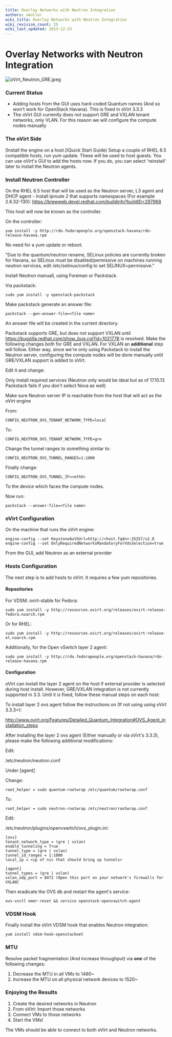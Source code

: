 ```yaml
---
title: Overlay Networks with Neutron Integration
authors: amuller
wiki_title: Overlay Networks with Neutron Integration
wiki_revision_count: 25
wiki_last_updated: 2013-12-23
---
```


<!-- TODO: Content review -->

# Overlay Networks with Neutron Integration

![](oVirt_Neutron_GRE.jpeg "oVirt_Neutron_GRE.jpeg")

### Current Status

*   Adding hosts from the GUI uses hard-coded Quantum names (And so won't work for OpenStack Havana). This is fixed in oVirt 3.3.3
*   The oVirt GUI currently does not support GRE and VXLAN tenant networks, only VLAN. For this reason we will configure the compute nodes manually

### The oVirt Side

[Install the engine on a host.](Quick Start Guide) Setup a couple of RHEL 6.5 compatible hosts, run yum update. These will be used to host guests. You can use oVirt's GUI to add the hosts now. If you do, you can select 'reinstall' later to install the Neutron agents.

### Install Neutron Controller

On the RHEL 6.5 host that will be used as the Neutron server, L3 agent and DHCP agent - Install iproute 2 that supports namespaces (For example 2.6.32-130): <https://brewweb.devel.redhat.com/buildinfo?buildID=297968>

This host will now be known as the controller.

On the controller:

    yum install -y http://rdo.fedorapeople.org/openstack-havana/rdo-release-havana.rpm

No need for a yum update or reboot.

"Due to the quantum/neutron rename, SELinux policies are currently broken for Havana, so SELinux must be disabled/permissive on machines running neutron services, edit /etc/selinux/config to set SELINUX=permissive."

Install Neutron manuall, using Foreman or Packstack.

Via packstack:

    sudo yum install -y openstack-packstack

Make packstack generate an answer file:

    packstack --gen-answer-file=<file name>

An answer file will be created in the current directory.

Packstack supports GRE, but does not support VXLAN until <https://bugzilla.redhat.com/show_bug.cgi?id=1021778> is resolved. Make the following changes both for GRE and VXLAN. For VXLAN an **additional** step will follow. Either way, since we're only using Packstack to install the Neutron server, configuring the compute nodes will be done manually until GRE/VXLAN support is added to oVirt.

Edit it and change:

Only install required services (Neutron only would be ideal but as of 17.10.13 Packstack fails if you don't select Nova as well)

Make sure Neutron server IP is reachable from the host that will act as the oVirt engine

From:

    CONFIG_NEUTRON_OVS_TENANT_NETWORK_TYPE=local

To:

    CONFIG_NEUTRON_OVS_TENANT_NETWORK_TYPE=gre

Change the tunnel ranges to something similar to:

    CONFIG_NEUTRON_OVS_TUNNEL_RANGES=1:1000

Finally change:

    CONFIG_NEUTRON_OVS_TUNNEL_IF=<ethX>

To the device which faces the compute nodes.

Now run:

    packstack --answer-file=<file name>

### oVirt Configuration

On the machine that runs the oVirt engine:

    engine-config --set KeystoneAuthUrl=http://<host.fqdn>:35357/v2.0
    engine-config --set OnlyRequiredNetworksMandatoryForVdsSelection=true

From the GUI, add Neutron as an external provider

### Hosts Configuration

The next step is to add hosts to oVirt. It requires a few yum repositories.

#### Repositories

For VDSM: ovirt-stable for Fedora:

    sudo yum install -y http://resources.ovirt.org/releases/ovirt-release-fedora.noarch.rpm

Or for RHEL:

    sudo yum install -y http://resources.ovirt.org/releases/ovirt-release-el.noarch.rpm

Additionally, for the Open vSwitch layer 2 agent:

    sudo yum install -y http://rdo.fedorapeople.org/openstack-havana/rdo-release-havana.rpm

#### Configuration

oVirt can install the layer 2 agent on the host if external provider is selected during host install. However, GRE/VXLAN integration is not currently supported in 3.3. Until it is fixed, follow these manual steps on each host:

To install layer 2 ovs agent follow the instructions on (If not using using oVirt 3.3.3+):

<http://www.ovirt.org/Features/Detailed_Quantum_Integration#OVS_Agent_installation_steps>

After installing the layer 2 ovs agent (Either manually or via oVirt's 3.3.3), please make the following additional modifications:

Edit:

/etc/neutron/neutron.conf

Under [agent]

Change:

    root_helper = sudo quantum-rootwrap /etc/quantum/rootwrap.conf

To:

    root_helper = sudo neutron-rootwrap /etc/neutron/rootwrap.conf

Edit:

/etc/neutron/plugins/openvswitch/ovs_plugin.ini:

    [ovs]
    tenant_network_type = (gre | vxlan)
    enable_tunneling = True
    tunnel_type = (gre | vxlan)
    tunnel_id_ranges = 1:1000
    local_ip = <ip of nic that should bring up tunnels>

    [agent]
    tunnel_types = (gre | vxlan)
    vxlan_udp_port = 8472 (Open this port on your network's firewalls for VXLAN)

Then eradicate the OVS db and restart the agent's service:

    ovs-vsctl emer-reset && service openstack-openvswitch-agent

### VDSM Hook

Finally install the oVirt VDSM hook that enables Neutron integration:

    yum install vdsm-hook-openstacknet

### MTU

Resolve packet fragmentation (And increase throughput) via **one** of the following changes:

1.  Decrease the MTU in all VMs to 1480~
2.  Increase the MTU on all physical network devices to 1520~

### Enjoying the Results

1.  Create the desired networks in Neutron
2.  From oVirt: Import those networks
3.  Connect VMs to those networks
4.  Start the VMs!

The VMs should be able to connect to both oVirt and Neutron networks.
